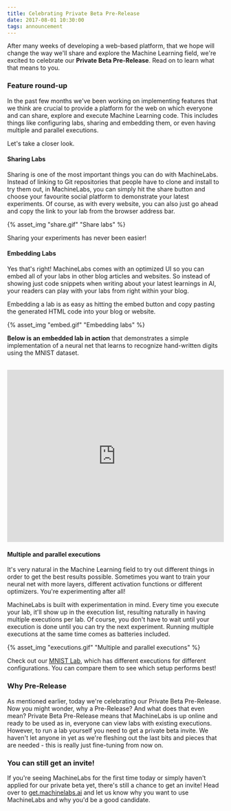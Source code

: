 ```yaml
---
title: Celebrating Private Beta Pre-Release
date: 2017-08-01 10:30:00
tags: announcement
---
```


After many weeks of developing a web-based platform, that we hope will change the way we'll share and explore the Machine Learning field, we're excited to celebrate our **Private Beta Pre-Release**. Read on to learn what that means to you.

<!-- more -->

### Feature round-up

In the past few months we've been working on implementing features that we think are crucial to provide a platform for the web on which everyone and can share, explore and execute Machine Learning code. This includes things like configuring labs, sharing and embedding them, or even having multiple and parallel executions.

Let's take a closer look.

#### Sharing Labs

Sharing is one of the most important things you can do with MachineLabs. Instead of linking to Git repositories that people have to clone and install to try them out, in MachineLabs, you can simply hit the share button and choose your favourite social platform to demonstrate your latest experiments. Of course, as with every website, you can also just go ahead and copy the link to your lab from the browser address bar.


{% asset_img "share.gif" "Share labs" %}
<br>


Sharing your experiments has never been easier!

#### Embedding Labs

Yes that's right! MachineLabs comes with an optimized UI so you can embed all of your labs in other blog articles and websites. So instead of showing just code snippets when writing about your latest learnings in AI, your readers can play with your labs from right within your blog.

Embedding a lab is as easy as hitting the embed button and copy pasting the generated HTML code into your blog or website.

{% asset_img "embed.gif" "Embedding labs" %}
<br>

**Below is an embedded lab in action** that demonstrates a simple implementation of a neural net that learns to recognize hand-written digits using the MNIST dataset.

<br>
<iframe height="400" scrolling="no" title="MNIST in the browser" src="https://machinelabs.ai/embedded/r1JhQGJDb/1501666244327-Hyh6jfJw-?file=main.py" frameborder="no" allowtransparency="true" allowfullscreen="true" style="width: 100%;">
      See the Lab <a href="https://machinelabs.ai/editor/r1JhQGJDb/1501666244327-Hyh6jfJw-?file=main.py">MNIST in the browser</a> on <a href="https://machinelabs.ai">MachineLabs</a>.
</iframe>

#### Multiple and parallel executions

It's very natural in the Machine Learning field to try out different things in order to get the best results possible. Sometimes you want to train your neural net with more layers, different activation functions or different optimizers. You're experimenting after all!

MachineLabs is built with experimentation in mind. Every time you execute your lab, it'll show up in the execution list, resulting naturally in having multiple executions per lab. Of course, you don't have to wait until your execution is done until you can try the next experiment. Running multiple executions at the same time comes as batteries included.

{% asset_img "executions.gif" "Multiple and parallel executions" %}
<br>

Check out our [MNIST Lab](https://machinelabs.ai/editor/r1JhQGJDb/1501666244327-Hyh6jfJw-?file=main.py), which has different executions for different configurations. You can compare them to see which setup performs best!

### Why Pre-Release

As mentioned earlier, today we're celebrating our Private Beta Pre-Release. Now you might wonder, why a Pre-Release? And what does that even mean? Private Beta Pre-Release means that MachineLabs is up online and ready to be used as in, everyone can view labs with existing executions. However, to run a lab yourself you need to get a private beta invite. We haven't let anyone in yet as we're fleshing out the last bits and pieces that are needed - this is really just fine-tuning from now on.

### You can still get an invite!

If you're seeing MachineLabs for the first time today or simply haven't applied for our private beta yet, there's still a chance to get an invite! Head over to [get.machinelabs.ai](https://get.machinelabs.ai) and let us know why you want to use MachineLabs and why you'd be a good candidate.
